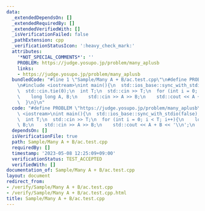 ```yaml
---
data:
  _extendedDependsOn: []
  _extendedRequiredBy: []
  _extendedVerifiedWith: []
  _isVerificationFailed: false
  _pathExtension: cpp
  _verificationStatusIcon: ':heavy_check_mark:'
  attributes:
    '*NOT_SPECIAL_COMMENTS*': ''
    PROBLEM: https://judge.yosupo.jp/problem/many_aplusb
    links:
    - https://judge.yosupo.jp/problem/many_aplusb
  bundledCode: "#line 1 \"Sample/Many A + B/ac.test.cpp\"\n#define PROBLEM \"https://judge.yosupo.jp/problem/many_aplusb\"\
    \n#include <iostream>\nint main(){\n  std::ios_base::sync_with_stdio(false);\n\
    \  std::cin.tie(0);\n  int T;\n  std::cin >> T;\n  for (int i = 0; i < T; i++){\n\
    \    long long A, B;\n    std::cin >> A >> B;\n    std::cout << A + B << '\\n';\n\
    \  }\n}\n"
  code: "#define PROBLEM \"https://judge.yosupo.jp/problem/many_aplusb\"\n#include\
    \ <iostream>\nint main(){\n  std::ios_base::sync_with_stdio(false);\n  std::cin.tie(0);\n\
    \  int T;\n  std::cin >> T;\n  for (int i = 0; i < T; i++){\n    long long A,\
    \ B;\n    std::cin >> A >> B;\n    std::cout << A + B << '\\n';\n  }\n}"
  dependsOn: []
  isVerificationFile: true
  path: Sample/Many A + B/ac.test.cpp
  requiredBy: []
  timestamp: '2023-05-08 12:25:09+09:00'
  verificationStatus: TEST_ACCEPTED
  verifiedWith: []
documentation_of: Sample/Many A + B/ac.test.cpp
layout: document
redirect_from:
- /verify/Sample/Many A + B/ac.test.cpp
- /verify/Sample/Many A + B/ac.test.cpp.html
title: Sample/Many A + B/ac.test.cpp
---
```

